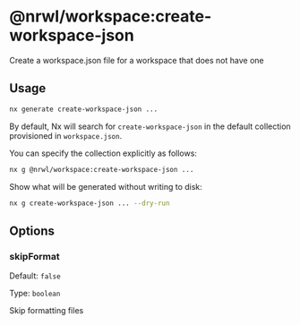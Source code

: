 # @nrwl/workspace:create-workspace-json

Create a workspace.json file for a workspace that does not have one

## Usage

```bash
nx generate create-workspace-json ...
```

By default, Nx will search for `create-workspace-json` in the default collection provisioned in `workspace.json`.

You can specify the collection explicitly as follows:

```bash
nx g @nrwl/workspace:create-workspace-json ...
```

Show what will be generated without writing to disk:

```bash
nx g create-workspace-json ... --dry-run
```

## Options

### skipFormat

Default: `false`

Type: `boolean`

Skip formatting files
